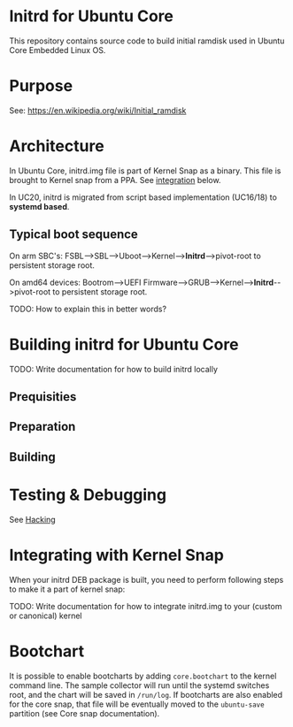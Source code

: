 # Initrd for Ubuntu Core

This repository contains source code to build initial ramdisk used in Ubuntu Core Embedded Linux OS.

# Purpose

See: https://en.wikipedia.org/wiki/Initial_ramdisk

# Architecture

In Ubuntu Core, initrd.img file is part of Kernel Snap as a binary. This file is brought to Kernel snap from a PPA. See [integration](#integrating-with-kernel-snap) below.

In UC20, initrd is migrated from script based implementation (UC16/18) to **systemd based**.

## Typical boot sequence 

On arm SBC's:
FSBL-->SBL-->Uboot-->Kernel-->**Initrd**-->pivot-root to persistent storage root.

On amd64 devices:
Bootrom-->UEFI Firmware-->GRUB-->Kernel-->**Initrd**-->pivot-root to persistent storage root.

TODO: How to explain this in better words?

# Building initrd for Ubuntu Core

TODO: Write documentation for how to build initrd locally

## Prequisities

## Preparation

## Building

# Testing & Debugging

See [Hacking](HACKING.md)

# Integrating with Kernel Snap

When your initrd DEB package is built, you need to perform following steps to make it a part of kernel snap:

TODO: Write documentation for how to integrate initrd.img to your (custom or canonical) kernel 

# Bootchart

It is possible to enable bootcharts by adding `core.bootchart` to the
kernel command line. The sample collector will run until the systemd
switches root, and the chart will be saved in `/run/log`. If
bootcharts are also enabled for the core snap, that file will be
eventually moved to the `ubuntu-save` partition (see Core snap
documentation).
